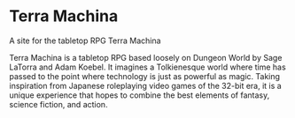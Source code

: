 # Terra Machina
A site for the tabletop RPG Terra Machina

Terra Machina is a tabletop RPG based loosely on Dungeon World by Sage LaTorra and Adam Koebel.  It imagines a Tolkienesque world where time has passed to the point where technology is just as powerful as magic.  Taking inspiration from Japanese roleplaying video games of the 32-bit era, it is a unique experience that hopes to combine the best elements of fantasy, science fiction, and action.


